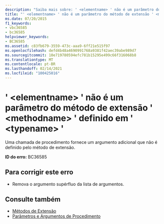 ```yaml
---
description: "Saiba mais sobre: ' <elementname> ' não é um parâmetro do método de extensão ' <methodname> ' definido em ' <typename> '"
title: "' <elementname> ' não é um parâmetro do método de extensão ' <methodname> ' definido em ' <typename> '"
ms.date: 07/20/2015
f1_keywords:
- vbc36585
- bc36585
helpviewer_keywords:
- BC36585
ms.assetid: c83fb679-3559-473c-aaa9-6ff21e515f97
ms.openlocfilehash: defd4b48a4690991768a9381f42aec39abe989d7
ms.sourcegitcommit: 10e719780594efc781b15295e499c66f316068b8
ms.translationtype: MT
ms.contentlocale: pt-BR
ms.lasthandoff: 02/14/2021
ms.locfileid: "100425016"
---
```

# <a name="elementname-is-not-a-parameter-of-extension-method-methodname-defined-in-typename"></a>' \<elementname> ' não é um parâmetro do método de extensão ' \<methodname> ' definido em ' \<typename> '

Uma chamada de procedimento fornece um argumento adicional que não é definido pelo método de extensão.  
  
 **ID do erro:** BC36585  
  
## <a name="to-correct-this-error"></a>Para corrigir este erro  
  
- Remova o argumento supérfluo da lista de argumentos.  
  
## <a name="see-also"></a>Consulte também

- [Métodos de Extensão](../programming-guide/language-features/procedures/extension-methods.md)
- [Parâmetros e Argumentos de Procedimento](../programming-guide/language-features/procedures/procedure-parameters-and-arguments.md)
